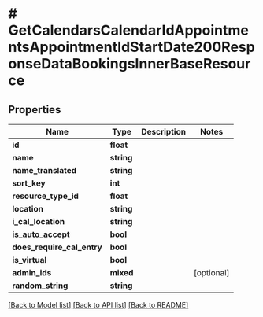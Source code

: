 # # GetCalendarsCalendarIdAppointmentsAppointmentIdStartDate200ResponseDataBookingsInnerBaseResource

## Properties

Name | Type | Description | Notes
------------ | ------------- | ------------- | -------------
**id** | **float** |  |
**name** | **string** |  |
**name_translated** | **string** |  |
**sort_key** | **int** |  |
**resource_type_id** | **float** |  |
**location** | **string** |  |
**i_cal_location** | **string** |  |
**is_auto_accept** | **bool** |  |
**does_require_cal_entry** | **bool** |  |
**is_virtual** | **bool** |  |
**admin_ids** | **mixed** |  | [optional]
**random_string** | **string** |  |

[[Back to Model list]](../../README.md#models) [[Back to API list]](../../README.md#endpoints) [[Back to README]](../../README.md)
